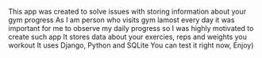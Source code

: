 This app was created to solve issues with storing information about your gym progress
As I am person who visits gym lamost every day it was important for me to observe my daily progress so I was highly motivated to create such app
It stores data about your exercies, reps and weights you workout 
It uses Django, Python and SQLite
You can test it right now, Enjoy)
